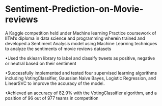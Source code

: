# Sentiment-Prediction-on-Movie-reviews
A Kaggle competition held under Machine learning Practice coursework of IITM’s diploma in data science and programming wherein trained and developed a Sentiment Analysis model using Machine Learning techniques to analyze the sentiments of movie reviews datasets

•Used the sklearn library to label and classify tweets as positive, negative or neutral based on their sentiment

•Successfully implemented and tested four supervised learning algorithms including VotingClassifier, Gaussian Naive Bayes,
Logistic Regression, and LinearSVC to improve the accuracy of the model.

•Achieved an accuracy of 82.9% with the VotingClassifier algorithm, and a position of 96 out of 977 teams in competition
